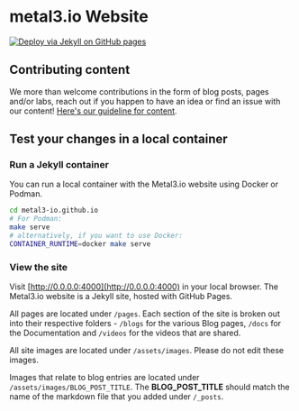 # metal3.io Website

[![Deploy via Jekyll on GitHub pages](https://github.com/metal3-io/metal3-io.github.io/actions/workflows/jekyll.yml/badge.svg?branch=source)](https://github.com/metal3-io/metal3-io.github.io/actions/workflows/jekyll.yml)

## Contributing content

We more than welcome contributions in the form of blog posts, pages
and/or labs, reach out if you happen to have an idea or find an issue
with our content! [Here's our guideline for content](GUIDELINES.md).

## Test your changes in a local container

### Run a Jekyll container

You can run a local container with the Metal3.io website using Docker or
Podman.

```bash
cd metal3-io.github.io
# For Podman:
make serve
# alternatively, if you want to use Docker:
CONTAINER_RUNTIME=docker make serve
```

### View the site

Visit [http://0.0.0.0:4000](http://0.0.0.0:4000) in your local browser.
The Metal3.io website is a Jekyll site, hosted with GitHub Pages.

All pages are located under `/pages`. Each section of the site is broken
out into their respective folders - `/blogs` for the various Blog pages,
`/docs` for the Documentation and `/videos` for the videos that are
shared.

All site images are located under `/assets/images`. Please do not edit these images.

Images that relate to blog entries are located under
`/assets/images/BLOG_POST_TITLE`. The **BLOG_POST_TITLE** should match
the name of the markdown file that you added under `/_posts`.
